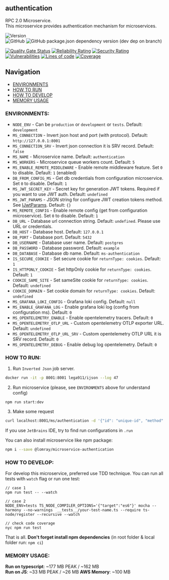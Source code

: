 authentication
-------------------

RPC 2.0 Microservice.  
This microservice provides authentication mechanism for microservices.

![Version](https://img.shields.io/badge/dynamic/json.svg?url=https%3A%2F%2Fraw.githubusercontent.com%2FLomray-Software%2Fmicroservices%2Fstaging%2Fmicroservices%2Fauthentication%2Fpackage.json&label=Staging%20version&query=$.version&colorB=blue)  
![GitHub](https://img.shields.io/github/license/Lomray-Software/microservices)
![GitHub package.json dependency version (dev dep on branch)](https://img.shields.io/github/package-json/dependency-version/Lomray-Software/microservices/dev/typescript/staging)

[![Quality Gate Status](https://sonarqube-proxy.lomray.com/status/microservices-authentication?token=b6ab7058149225b55075f5564fe532c9)](https://sonarqube.lomray.com/dashboard?id=microservices-authentication)
[![Reliability Rating](https://sonarqube-proxy.lomray.com/reliability/microservices-authentication?token=b6ab7058149225b55075f5564fe532c9)](https://sonarqube.lomray.com/dashboard?id=microservices-authentication)
[![Security Rating](https://sonarqube-proxy.lomray.com/security/microservices-authentication?token=b6ab7058149225b55075f5564fe532c9)](https://sonarqube.lomray.com/dashboard?id=microservices-authentication)
[![Vulnerabilities](https://sonarqube-proxy.lomray.com/vulnerabilities/microservices-authentication?token=b6ab7058149225b55075f5564fe532c9)](https://sonarqube.lomray.com/dashboard?id=microservices-authentication)
[![Lines of code](https://sonarqube-proxy.lomray.com/lines/microservices-authentication?token=b6ab7058149225b55075f5564fe532c9)](https://sonarqube.lomray.com/dashboard?id=microservices-authentication)
[![Coverage](https://sonarqube-proxy.lomray.com/coverage/microservices-authentication?token=b6ab7058149225b55075f5564fe532c9)](https://sonarqube.lomray.com/dashboard?id=microservices-authentication)

## Navigation
- [ENVIRONMENTS](#environments)
- [HOW TO RUN](#how-to-run)
- [HOW TO DEVELOP](#how-to-develop)
- [MEMORY USAGE](#memory-usage)

### <a id="environments"></a>ENVIRONMENTS:
- `NODE_ENV` - Can be `production` or `development` or `tests`. Default: `development`
- `MS_CONNECTION` - Invert json host and port (with protocol). Default: `http://127.0.0.1:8001`
- `MS_CONNECTION_SRV` - Invert json connection it is SRV record. Default: `false`
- `MS_NAME` - Microservice name. Default: `authentication`
- `MS_WORKERS` - Microservice queue workers count. Default: `5`
- `MS_ENABLE_REMOTE_MIDDLEWARE` - Enable remote middleware feature. Set `0` to disable. Default: `1` (enabled)
- `DB_FROM_CONFIG_MS` - Get db credentials from configuration microservice. Set `0` to disable. Default: `1`
- `MS_JWT_SECRET_KEY` - Secret key for generation JWT tokens. Required if you want to use JWT auth. Default: `undefined`
- `MS_JWT_PARAMS` - JSON string for configure JWT creation tokens method. See [IJwtParams](src/services/tokens/jwt.ts). Default: `{}`
- `MS_REMOTE_CONFIG` - Enable remote config (get from configuration microservice). Set `0` to disable. Default: `1`
- `DB_URL` - Database url connection string. Default: `undefined`. Please use URL or credentials.
- `DB_HOST` - Database host. Default: `127.0.0.1`
- `DB_PORT` - Database port. Default: `5432`
- `DB_USERNAME` - Database user name. Default: `postgres`
- `DB_PASSWORD` - Database password. Default: `example`
- `DB_DATABASE` - Database db name. Default: `ms-authentication`
- `IS_SECURE_COOKIE` - Set secure cookie for `returnType: cookies`. Default: `1`
- `IS_HTTPONLY_COOKIE` - Set httpOnly cookie for `returnType: cookies`. Default: `1`
- `COOKIE_SAME_SITE` - Set sameSite cookie for `returnType: cookies`. Default: `undefined`
- `COOKIE_DOMAIN` - Set cookie domain for `returnType: cookies`. Default: `undefined`
- `MS_GRAFANA_LOKI_CONFIG` - Grafana loki config. Default: `null`
- `MS_ENABLE_GRAFANA_LOG` - Enable grafana loki log (config from configuration ms). Default: `0`
- `MS_OPENTELEMETRY_ENABLE` - Enable opentelemetry tracers. Default: `0`
- `MS_OPENTELEMETRY_OTLP_URL` - Custom opentelemetry OTLP exporter URL. Default: `undefined`
- `MS_OPENTELEMETRY_OTLP_URL_SRV` - Custom opentelemetry OTLP URL it is SRV record. Default: `0`
- `MS_OPENTELEMETRY_DEBUG` - Enable debug log opentelemetry. Default: `0`

### <a id="how-to-run"></a>HOW TO RUN:
1. Run `Inverted Json` job server.
```bash
docker run -it -p 8001:8001 lega911/ijson --log 47
```
2. Run microservice (please, see `ENVIRONMENTS` above for understand config)
```
npm run start:dev
```
3. Make some request
```bash
curl localhost:8001/ms/authentication -d '{"id": "unique-id", "method": "demo", "params": {}}'
```

If you use `JetBrains` IDE, try to find run configurations in `.run`

You can also install microservice like npm package:   
```bash
npm i --save @lomray/microservice-authentication
```

### <a id="how-to-develop"></a>HOW TO DEVELOP:
For develop this microservice, preferred use TDD technique.
You can run all tests with `watch` flag or run one test:
```
// case 1
npm run test -- --watch

// case 2
NODE_ENV=tests TS_NODE_COMPILER_OPTIONS='{"target":"es6"}' mocha --harmony --no-warnings  __tests__/your-test-name.ts --require ts-node/register --recursive --watch

// check code coverage
nyc npm run test
```

That is all. **Don't forget install npm dependencies**
(in root folder & local folder run:  `npm ci`)

### <a id="memory-usage"></a>MEMORY USAGE:

__Run on typescript__: ~177 MB PEAK / ~162 MB  
__Run on JS__: ~33 MB PEAK / ~26 MB
__AWS Memory__: ~100 MB

